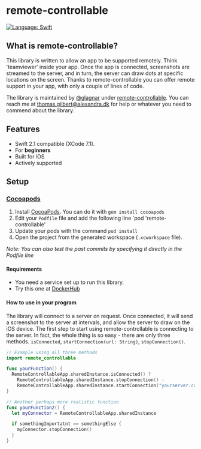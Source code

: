 # remote-controllable

[![Language: Swift](https://img.shields.io/badge/lang-Swift-yellow.svg?style=flat)](https://developer.apple.com/swift/)

## What is remote-controllable?
This library is written to allow an app to be supported remotely. Think 'teamviewer' inside your app. Once the app is connected, screenshots are streamed to the server, and in turn, the server can draw dots at specific locations on the screen. Thanks to remote-controllable you can offer remote support in your app, with only a couple of lines of code.

The library is maintained by [@glagnar](https://github.com/glagnar) under [remote-controllable](https://github.com/swiftreactive). You can reach me at [thomas.gilbert@alexandra.dk](mailto://thomas.gilbert@alexandra.dk) for help or whatever you need to commend about the library.

## Features
- Swift 2.1 compatible (XCode 7.1).
- For **beginners**
- Built for iOS
- Actively supported

## Setup

### [Cocoapods](https://cocoapods.org)

1. Install [CocoaPods](https://cocoapods.org). You can do it with `gem install cocoapods`
2. Edit your `Podfile` file and add the following line `pod 'remote-controllable'
3. Update your pods with the command `pod install`
4. Open the project from the generated workspace (`.xcworkspace` file).

*Note: You can also test the past commits by specifying it directly in the Podfile line*

#### Requirements
- You need a service set up to run this library. 
- Try this one at [DockerHub](https://hub.docker.com/r/glagnar/remote-coordinator/)

#### How to use in your program
The library will connect to a server on request. Once connected, it will send a screenshot to the server at intervals, and allow the server to draw on the iOS device. The first step to start using remote-controllable is connecting to the server. In fact, the whole thing is so easy - there are only three methods. `isConnected`, `startConnection(url: String)`, `stopConnection()`.

```swift
// Example using all three methods
import remote_controllable

func yourFunction() {
  RemoteControllableApp.sharedInstance.isConnected() ?
    RemoteControllableApp.sharedInstance.stopConnection() :
    RemoteControllableApp.sharedInstance.startConnection("yourserver.com:8006")
}

// Another perhaps more realistic function
func yourFunction2() {
  let myConnector = RemoteControllableApp.sharedInstance

  if somethingImportatnt == somethingElse {
    myConnector.stopConnection()
  }
}
```
